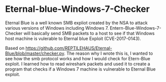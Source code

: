 # Eternal-blue-Windows-7-Checker

Eternal Blue is a well known SMB expliot created by the NSA to attack various versions of Windows including Windows 7. Entern-Blue-Windows-7-Checker will basically send SMB packets to a host to see if that Windows host machine is vulerable to Eternal blue Exploit (CVE-2017-0143). 


Based on https://github.com/REPTILEHAUS/Eternal-Blue/blob/master/checker.py. The reason why I wrote this is, I wanted to see how the smb protocol works and how I would check for Etern-Blue exploit. I learned how to read wireshark packets and used it to create a program that checks if a Windows 7 machine is vulnerable to Eternal Blue exploit.


